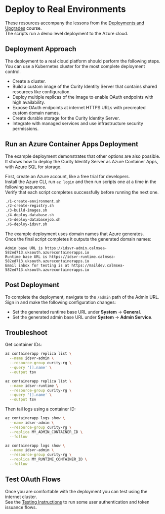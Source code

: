# Deploy to Real Environments

These resources accompany the lessons from the [Deployments and Upgrades](https://curity.io/training/deployments-and-upgrades) course.\
The scripts run a demo level deployment to the Azure cloud.

## Deployment Approach

The deployment to a real cloud platform should perform the following steps.\
You can use a Kubernetes cluster for the most complete deployment control.

- Create a cluster.
- Build a custom image of the Curity Identity Server that contains shared resources like configuration.
- Deploy multiple replicas of the image to enable OAuth endpoints with high availability.
- Expose OAuth endpoints at internet HTTPS URLs with precreated custom domain names.
- Create durable storage for the Curity Identity Server.
- Integrate with managed services and use infrastructure security permissions.

## Run an Azure Container Apps Deployment

The example deployment demonstrates that other options are also possible.\
It shows how to deploy the Curity Identity Server as Azure Container Apps, with Azure SQL for storage.

First, create an Azure account, like a free trial for developers.\
Install the Azure CLI, run `az login` and then run scripts one at a time in the following sequence.\
Verify that each script completes successfully before running the next one.

```bash
./1-create-environment.sh
./2-create-registry.sh
./3-build-images.sh
./4-deploy-database.sh
./5-deploy-databasejob.sh
./6-deploy-idsvr.sh
```

The example deployment uses domain names that Azure generates.\
Once the final script completes it outputs the generated domain names:

```text
Admin base URL is https://idsvr-admin.calmsea-582ed713.uksouth.azurecontainerapps.io
Runtime base URL is https://idsvr-runtime.calmsea-582ed713.uksouth.azurecontainerapps.io
Email inbox for testing is at https://maildev.calmsea-582ed713.uksouth.azurecontainerapps.io
```

## Post Deployment

To complete the deployment, navigate to the `/admin` path of the Admin URL.\
Sign in and make the following configuration changes:

- Set the generated runtime base URL under **System** -> **General**.
- Set the generated admin base URL under **System** -> **Admin Service**.

## Troubleshoot

Get container IDs:

```bash
az containerapp replica list \
  --name idsvr-admin \
  --resource-group curity-rg \
  --query '[].name' \
  --output tsv

az containerapp replica list \
  --name idsvr-runtime \
  --resource-group curity-rg \
  --query '[].name' \
  --output tsv
```

Then tail logs using a container ID:

```bash
az containerapp logs show \
  --name idsvr-admin \
  --resource-group curity-rg \
  --replica MY_ADMIN_CONTAINER_ID \
  --follow

az containerapp logs show \
  --name idsvr-admin \
  --resource-group curity-rg \
  --replica MY_RUNTIME_CONTAINER_ID \
  --follow
```

## Test OAuth Flows

Once you are comfortable with the deployment you can test using the internet cluster.\
See the [Testing Instructions](TESTING.md) to run some user authentication and token issuance flows.
